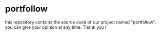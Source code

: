 # portfollow
this repository contains the source code of our project named "portfollow". you can give your opinion at any time. Thank you !
